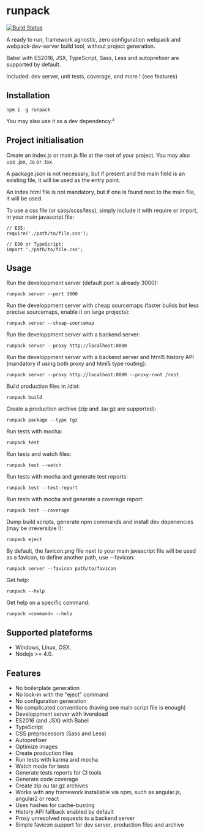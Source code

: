 # runpack
[![Build Status](https://travis-ci.org/cybrown/runpack.svg?branch=master)](https://travis-ci.org/cybrown/runpack)

A ready to run, framework agnostic, zero configuration webpack and webpack-dev-server build tool, without project generation.

Babel with ES2016, JSX, TypeScript, Sass, Less and autoprefixer are supported by default.

Included: dev server, unit tests, coverage, and more ! (see features)

## Installation

```
npm i -g runpack
```
You may also use it as a dev dependency.²

## Project initialisation

Create an index.js or main.js file at the root of your project. You may also use .jsx, .ts or .tsx.

A package.json is not necessary, but if present and the main field is an existing file, it will be used as the entry point.

An index.html file is not mandatory, but if one is found next to the main file, it will be used.

To use a css file (or sass/scss/less), simply include it with require or import, in your main javascript file:

```
// ES5:
require('./path/to/file.css');

// ES6 or TypeScript:
import './path/to/file.css';
```

## Usage

Run the developpment server (default port is already 3000):
```
runpack server --port 3000
```

Run the developpment server with cheap sourcemaps (faster builds but less precise sourcemaps, enable it on large projects):
```
runpack server --cheap-sourcemap
```

Run the developpment server with a backend server:
```
runpack server --proxy http://localhost:8080
```

Run the developpment server with a backend server and html5 history API (mandatory if using both proxy and html5 type routing):
```
runpack server --proxy http://localhost:8080 --proxy-root /rest
```

Build production files in /dist:
```
runpack build
```

Create a production archive (zip and .tar.gz are supported):
```
runpack package --type tgz
```

Run tests with mocha:
```
runpack test
```

Run tests and watch files:
```
runpack test --watch
```

Run tests with mocha and generate test reports:
```
runpack test --test-report
```

Run tests with mocha and generate a coverage report:
```
runpack test --coverage
```

Dump build scripts, generate npm commands and install dev depenencies (may be irreversible !):
```
runpack eject
```

By default, the favicon.png file next to your main javascript file will be used as a favicon, to define another path, use --favicon:
```
runpack server --favicon path/to/favicon
```

Get help:
```
runpack --help
```

Get help on a specific command:
```
runpack <command> --help
```

## Supported plateforms

 * Windows, Linux, OSX.
 * Nodejs >= 4.0.

## Features

 * No boilerplate generation
 * No lock-in with the "eject" command
 * No configuration generation
 * No complicated conventions (having one main script file is enough)
 * Developpment server with livereload
 * ES2016 (and JSX) with Babel
 * TypeScript
 * CSS preprocessors (Sass and Less)
 * Autoprefixer
 * Optimize images
 * Create production files
 * Run tests with karma and mocha
 * Watch mode for tests
 * Generate tests reports for CI tools
 * Generate code coverage
 * Create zip ou tar.gz archives
 * Works with any framework installable via npm, such as angular.js, angular2 or react
 * Uses hashes for cache-busting
 * History API fallback enabled by default
 * Proxy unresolved requests to a backend server
 * Simple favicon support for dev server, production files and archive
